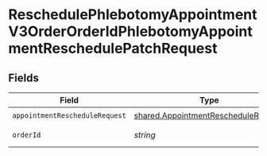 # ReschedulePhlebotomyAppointmentV3OrderOrderIdPhlebotomyAppointmentReschedulePatchRequest


## Fields

| Field                                                                                      | Type                                                                                       | Required                                                                                   | Description                                                                                |
| ------------------------------------------------------------------------------------------ | ------------------------------------------------------------------------------------------ | ------------------------------------------------------------------------------------------ | ------------------------------------------------------------------------------------------ |
| `appointmentRescheduleRequest`                                                             | [shared.AppointmentRescheduleRequest](../../models/shared/appointmentreschedulerequest.md) | :heavy_check_mark:                                                                         | N/A                                                                                        |
| `orderId`                                                                                  | *string*                                                                                   | :heavy_check_mark:                                                                         | Your Order ID.                                                                             |